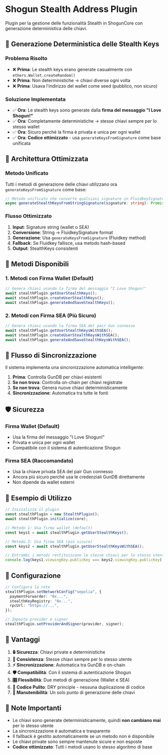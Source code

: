 ﻿# Shogun Stealth Address Plugin

Plugin per la gestione delle funzionalità Stealth in ShogunCore con generazione deterministica delle chiavi.

## 🔐 Generazione Deterministica delle Stealth Keys

### **Problema Risolto**

- ❌ **Prima**: Le stealth keys erano generate casualmente con `ethers.Wallet.createRandom()`
- ❌ **Prima**: Non deterministiche → chiavi diverse ogni volta
- ❌ **Prima**: Usava l'indirizzo del wallet come seed (pubblico, non sicuro)

### **Soluzione Implementata**

- ✅ **Ora**: Le stealth keys sono generate dalla **firma del messaggio "I Love Shogun!"**
- ✅ **Ora**: Completamente deterministiche → stesse chiavi sempre per lo stesso wallet
- ✅ **Ora**: Sicuro perché la firma è privata e unica per ogni wallet
- ✅ **Ora**: **Codice ottimizzato** - usa `generateKeysFromSignature` come base unificata

## 🚀 Architettura Ottimizzata

### **Metodo Unificato**

Tutti i metodi di generazione delle chiavi utilizzano ora `generateKeysFromSignature` come base:

```typescript
// Metodo unificato che converte qualsiasi signature in FluidkeySignature
async generateStealthKeysFromStringSignature(signature: string): Promise<StealthKeys>
```

### **Flusso Ottimizzato**

1. **Input**: Signature string (wallet o SEA)
2. **Conversione**: String → FluidkeySignature format
3. **Generazione**: Usa `generateKeysFromSignature` (Fluidkey method)
4. **Fallback**: Se Fluidkey fallisce, usa metodo hash-based
5. **Output**: StealthKeys consistenti

## 🚀 Metodi Disponibili

### **1. Metodi con Firma Wallet (Default)**

```typescript
// Genera chiavi usando la firma del messaggio "I Love Shogun!"
await stealthPlugin.getUserStealthKeys();
await stealthPlugin.createUserStealthKeys();
await stealthPlugin.generateAndSaveStealthKeys();
```

### **2. Metodi con Firma SEA (Più Sicuro)**

```typescript
// Genera chiavi usando la firma SEA del pair Gun connesso
await stealthPlugin.getUserStealthKeysWithSEA();
await stealthPlugin.createUserStealthKeysWithSEA();
await stealthPlugin.generateAndSaveStealthKeysWithSEA();
```

## 🔄 Flusso di Sincronizzazione

Il sistema implementa una sincronizzazione automatica intelligente:

1. **Prima**: Controlla GunDB per chiavi esistenti
2. **Se non trova**: Controlla on-chain per chiavi registrate
3. **Se non trova**: Genera nuove chiavi deterministicamente
4. **Sincronizzazione**: Automatica tra tutte le fonti

## 🛡️ Sicurezza

### **Firma Wallet (Default)**

- Usa la firma del messaggio "I Love Shogun!"
- Privata e unica per ogni wallet
- Compatibile con il sistema di autenticazione Shogun

### **Firma SEA (Raccomandato)**

- Usa la chiave privata SEA del pair Gun connesso
- Ancora più sicuro perché usa le credenziali GunDB direttamente
- Non dipende da wallet esterni

## 📝 Esempio di Utilizzo

```typescript
// Inizializza il plugin
const stealthPlugin = new StealthPlugin();
await stealthPlugin.initialize(core);

// Metodo 1: Usa firma wallet (default)
const keys1 = await stealthPlugin.getUserStealthKeys();

// Metodo 2: Usa firma SEA (più sicuro)
const keys2 = await stealthPlugin.getUserStealthKeysWithSEA();

// Entrambi i metodi restituiscono le stesse chiavi per lo stesso utente
console.log(keys1.viewingKey.publicKey === keys2.viewingKey.publicKey); // true
```

## 🔧 Configurazione

```typescript
// Configura la rete
stealthPlugin.setNetworkConfig("sepolia", {
  paymentForwarder: "0x...",
  stealthKeyRegistry: "0x...",
  rpcUrl: "https://...",
});

// Imposta provider e signer
stealthPlugin.setProviderAndSigner(provider, signer);
```

## 🎯 Vantaggi

1. **🔒 Sicurezza**: Chiavi private e deterministiche
2. **🔄 Consistenza**: Stesse chiavi sempre per lo stesso utente
3. **⚡ Sincronizzazione**: Automatica tra GunDB e on-chain
4. **🛡️ Compatibilità**: Con il sistema di autenticazione Shogun
5. **🎛️ Flessibilità**: Due metodi di generazione (Wallet e SEA)
6. **🧹 Codice Pulito**: DRY principle - nessuna duplicazione di codice
7. **🔧 Manutenibilità**: Un solo punto di generazione delle chiavi

## 🚨 Note Importanti

- Le chiavi sono generate deterministicamente, quindi **non cambiano mai** per lo stesso utente
- La sincronizzazione è automatica e trasparente
- Il fallback è gestito automaticamente se un metodo non è disponibile
- Le chiavi private sono sempre mantenute sicure e non esposte
- **Codice ottimizzato**: Tutti i metodi usano lo stesso algoritmo di base
